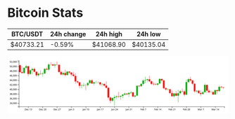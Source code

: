 # Bitcoin Stats

BTC/USDT|24h change|24h high|24h low|
|---|---|---|---|
|$40733.21|-0.59%|$41068.90|$40135.04|

<img src="./chart.svg">
